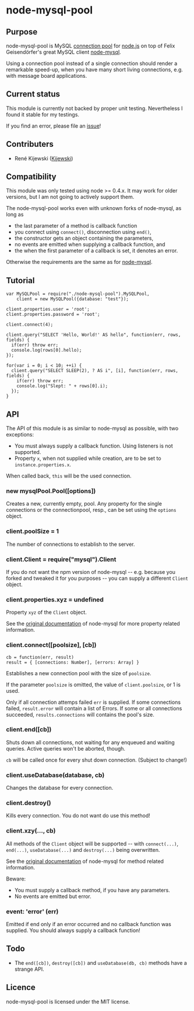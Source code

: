 # node-mysql-pool

## Purpose

node-mysql-pool is MySQL [connection pool](http://en.wikipedia.org/wiki/Connection_pool)
for [node.js](http://nodejs.org/) on top of Felix Geisendörfer's great MySQL client
[node-mysql](https://github.com/felixge/node-mysql).

Using a connection pool instead of a single connection should render a remarkable
speed-up, when you have many short living connections, e.g. with message board applications.

## Current status

This module is currently not backed by proper unit testing. Nevertheless I found
it stable for my testings.

If you find an error, please file an [issue](https://github.com/Kijewski/node-mysql-pool/issues)!

## Contributers

* René Kijewski ([Kijewski](https://github.com/Kijewski))

## Compatibility

This module was only tested using node >= 0.4.x. It may work for older versions,
but I am not going to actively support them.

The node-mysql-pool works even with unknown forks of node-mysql, as long as

* the last parameter of a method is callback function
* you connect using `connect()`, disconnection using `end()`,
* the constructor gets an object containing the parameters,
* no events are emitted when supplying a callback function, and
* the when the first parameter of a callback is set, it denotes an error.

Otherwise the requirements are the same as for
[node-mysql](https://github.com/felixge/node-mysql/blob/master/Readme.md).

## Tutorial

    var MySQLPool = require("./node-mysql-pool").MySQLPool,
        client = new MySQLPool({database: "test"});
        
    client.properties.user = 'root';
    client.properties.password = 'root';
    
    client.connect(4);
    
    client.query("SELECT 'Hello, World!' AS hello", function(err, rows, fields) {
      if(err) throw err;
      console.log(rows[0].hello);
    });
    
    for(var i = 0; i < 10; ++i) {
      client.query("SELECT SLEEP(2), ? AS i", [i], function(err, rows, fields) {
        if(err) throw err;
        console.log("Slept: " + rows[0].i);
      });
    }

## API

The API of this module is as similar to node-mysql as possible, with two exceptions:

* You must always supply a callback function. Using listeners is not supported.
* Property `x`, when not supplied while creation, are to be set to `instance.properties.x`.

When called back, `this` will be the used connection.

### new mysqlPool.Pool([options])

Creates a new, currently empty, pool. Any property for the single connections or
the connectionpool, resp., can be set using the `options` object.

### client.poolSize = 1

The number of connections to establish to the server.

### client.Client = require("mysql").Client

If you do not want the npm version of node-mysql -- e.g. because you forked and
tweaked it for you purposes -- you can supply a different `Client` object.

### client.properties.xyz = undefined

Property `xyz` of the `Client` object.

See the [original documentation](https://github.com/felixge/node-mysql/blob/master/Readme.md)
of node-mysql for more property related information.

### client.connect([poolsize], [cb])

    cb = function(err, result)
    result = { [connections: Number], [errors: Array] }

Establishes a new connection pool with the size of `poolsize`.

If the parameter `poolsize` is omitted, the value of `client.poolsize`, or 1 is used.

Only if all connection attemps failed `err` is supplied.
If some connections failed, `result.error` will contain a list of Errors.
If some or all connections succeeded, `results.connections` will contains the pool's size.

### client.end([cb])

Shuts down all connections, not waiting for any enqueued and waiting queries.
Active queries won't be aborted, though.

`cb` will be called once for every shut down connection. (Subject to change!)

### client.useDatabase(database, cb)

Changes the database for every connection.

### client.destroy()

Kills every connection. You do not want do use this method!

### client.xzy(..., cb)

All methods of the `Client` object will be supported -- with `connect(...)`, `end(...)`,
`useDatabase(...)` and `destroy(...)` being overwritten.

See the [original documentation](https://github.com/felixge/node-mysql/blob/master/Readme.md)
of node-mysql for method related information.

Beware:

* You must supply a callback method, if you have any parameters.
* No events are emitted but error.

### event: 'error' (err)

Emitted if end only if an error occurred and no callback function was supplied.
You should always supply a callback function!

## Todo

* The `end([cb])`, `destroy([cb])` and `useDatabase(db, cb)` methods have a strange API.

## Licence

node-mysql-pool is licensed under the MIT license.
